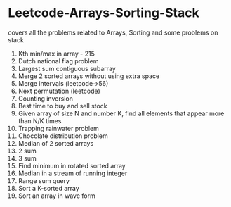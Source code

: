 # Leetcode-Arrays-Sorting-Stack
covers all the problems related to Arrays, Sorting and some problems on stack

1.	Kth min/max in array - 215
2.	Dutch national flag problem
3.	Largest sum contiguous subarray
4.	Merge 2 sorted arrays without using extra space
5.	Merge intervals (leetcode->56)
6.	Next permutation (leetcode)
7.	Counting inversion
8.	Best time to buy and sell stock
9.	Given array of size N and number K, find all elements that appear more than N/K times
10.	Trapping rainwater problem
11.	Chocolate distribution problem
12.	Median of 2 sorted arrays
13.	2 sum
14.	3 sum
15.	Find minimum in rotated sorted array
16.	Median in a stream of running integer
17.	Range sum query
18.	Sort a K-sorted array
19.	Sort an array in wave form

